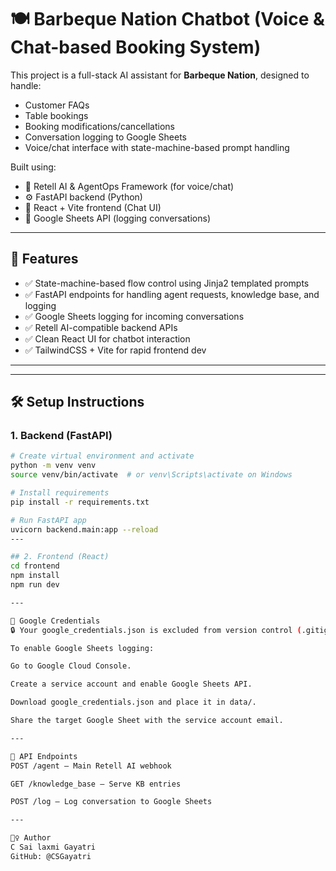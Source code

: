 # 🍽️ Barbeque Nation Chatbot (Voice & Chat-based Booking System)

This project is a full-stack AI assistant for **Barbeque Nation**, designed to handle:

- Customer FAQs
- Table bookings
- Booking modifications/cancellations
- Conversation logging to Google Sheets
- Voice/chat interface with state-machine-based prompt handling

Built using:
- 🧠 Retell AI & AgentOps Framework (for voice/chat)
- ⚙️ FastAPI backend (Python)
- 💬 React + Vite frontend (Chat UI)
- 📄 Google Sheets API (logging conversations)

---

## 🚀 Features

- ✅ State-machine-based flow control using Jinja2 templated prompts
- ✅ FastAPI endpoints for handling agent requests, knowledge base, and logging
- ✅ Google Sheets logging for incoming conversations
- ✅ Retell AI-compatible backend APIs
- ✅ Clean React UI for chatbot interaction
- ✅ TailwindCSS + Vite for rapid frontend dev

---


---

## 🛠️ Setup Instructions

### 1. Backend (FastAPI)

```bash
# Create virtual environment and activate
python -m venv venv
source venv/bin/activate  # or venv\Scripts\activate on Windows

# Install requirements
pip install -r requirements.txt

# Run FastAPI app
uvicorn backend.main:app --reload
---

## 2. Frontend (React)
cd frontend
npm install
npm run dev

---

🔐 Google Credentials
🔒 Your google_credentials.json is excluded from version control (.gitignore)

To enable Google Sheets logging:

Go to Google Cloud Console.

Create a service account and enable Google Sheets API.

Download google_credentials.json and place it in data/.

Share the target Google Sheet with the service account email.

---

📡 API Endpoints
POST /agent — Main Retell AI webhook

GET /knowledge_base — Serve KB entries

POST /log — Log conversation to Google Sheets

---

🙋‍♀️ Author
C Sai laxmi Gayatri
GitHub: @CSGayatri


